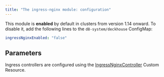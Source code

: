 ```yaml
---
title: "The ingress-nginx module: configuration"
---
```


This module is **enabled** by default in clusters from version 1.14 onward. To disable it, add the following lines to the `d8-system/deckhouse` ConfigMap:
```yaml
ingressNginxEnabled: "false"
```

## Parameters

<!-- SCHEMA -->

Ingress controllers are configured using the [IngressNginxController](cr.html#ingressnginxcontroller) Custom Resource.
